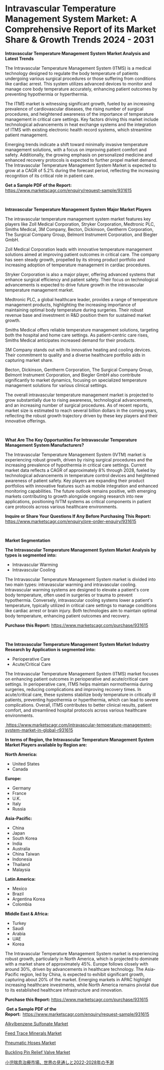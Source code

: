 <p><h1>Intravascular Temperature Management System Market: A Comprehensive Report of its Market Share & Growth Trends 2024 - 2031</h1></p><p><strong>Intravascular Temperature Management System Market Analysis and Latest Trends</strong></p>
<p><p>The Intravascular Temperature Management System (ITMS) is a medical technology designed to regulate the body temperature of patients undergoing various surgical procedures or those suffering from conditions like cardiac arrest. This system utilizes advanced devices to monitor and manage core body temperature accurately, enhancing patient outcomes by preventing hypothermia or hyperthermia. </p><p>The ITMS market is witnessing significant growth, fueled by an increasing prevalence of cardiovascular diseases, the rising number of surgical procedures, and heightened awareness of the importance of temperature management in critical care settings. Key factors driving this market include technological advancements in heat exchange systems and the integration of ITMS with existing electronic health record systems, which streamline patient management.</p><p>Emerging trends indicate a shift toward minimally invasive temperature management solutions, with a focus on improving patient comfort and safety. Additionally, the growing emphasis on personalized medicine and enhanced recovery protocols is expected to further propel market demand. The Intravascular Temperature Management System Market is expected to grow at a CAGR of 5.2% during the forecast period, reflecting the increasing recognition of its critical role in patient care.</p></p>
<p><strong>Get a Sample PDF of the Report:&nbsp;</strong> <a href="https://www.marketscagr.com/enquiry/request-sample/931615">https://www.marketscagr.com/enquiry/request-sample/931615</a></p>
<p>&nbsp;</p>
<p><strong>Intravascular Temperature Management System Major Market Players</strong></p>
<p><p>The intravascular temperature management system market features key players like Zoll Medical Corporation, Stryker Corporation, Medtronic PLC, Smiths Medical, 3M Company, Becton, Dickinson, Gentherm Corporation, The Surgical Company Group, Belmont Instrument Corporation, and Biegler GmbH. </p><p>Zoll Medical Corporation leads with innovative temperature management solutions aimed at improving patient outcomes in critical care. The company has seen steady growth, propelled by its strong product portfolio and increasing adoption of temperature management in cardiac procedures. </p><p>Stryker Corporation is also a major player, offering advanced systems that enhance surgical efficiency and patient safety. Their focus on technological advancements is expected to drive future growth in the intravascular temperature management market.</p><p>Medtronic PLC, a global healthcare leader, provides a range of temperature management products, highlighting the increasing importance of maintaining optimal body temperature during surgeries. Their robust revenue base and investment in R&D position them for sustained market growth.</p><p>Smiths Medical offers reliable temperature management solutions, targeting both the hospital and home care settings. As patient-centric care rises, Smiths Medical anticipates increased demand for their products.</p><p>3M Company stands out with its innovative heating and cooling devices. Their commitment to quality and a diverse healthcare portfolio aids in capturing market share.</p><p>Becton, Dickinson, Gentherm Corporation, The Surgical Company Group, Belmont Instrument Corporation, and Biegler GmbH also contribute significantly to market dynamics, focusing on specialized temperature management solutions for various clinical settings.</p><p>The overall intravascular temperature management market is projected to grow substantially due to rising awareness, technological advancements, and an increasing number of surgical procedures. As of recent reports, market size is estimated to reach several billion dollars in the coming years, reflecting the robust growth trajectory driven by these key players and their innovative offerings.</p></p>
<p>&nbsp;</p>
<p><strong>What Are The Key Opportunities For Intravascular Temperature Management System Manufacturers?</strong></p>
<p><p>The Intravascular Temperature Management System (IVTM) market is experiencing robust growth, driven by rising surgical procedures and the increasing prevalence of hypothermia in critical care settings. Current market data reflects a CAGR of approximately 8% through 2028, fueled by technological advancements in temperature control devices and heightened awareness of patient safety. Key players are expanding their product portfolios with innovative features such as mobile integration and enhanced monitoring capabilities. The future outlook remains positive, with emerging markets contributing to growth alongside ongoing research into new applications, positioning IVTM systems as critical components in patient care protocols across various healthcare environments.</p></p>
<p><strong>Inquire or Share Your Questions If Any Before Purchasing This Report:</strong> <a href="https://www.marketscagr.com/enquiry/pre-order-enquiry/931615">https://www.marketscagr.com/enquiry/pre-order-enquiry/931615</a></p>
<p>&nbsp;</p>
<p><strong>Market Segmentation</strong></p>
<p><strong>The Intravascular Temperature Management System Market Analysis by types is segmented into:</strong></p>
<p><ul><li>Intravascular Warming</li><li>Intravascular Cooling</li></ul></p>
<p><p>The Intravascular Temperature Management System market is divided into two main types: intravascular warming and intravascular cooling. Intravascular warming systems are designed to elevate a patient's core body temperature, often used in surgeries or trauma to prevent hypothermia. Conversely, intravascular cooling systems lower a patient's temperature, typically utilized in critical care settings to manage conditions like cardiac arrest or brain injury. Both technologies aim to maintain optimal body temperature, enhancing patient outcomes and recovery.</p></p>
<p><strong>Purchase this Report:&nbsp;</strong><a href="https://www.marketscagr.com/purchase/931615">https://www.marketscagr.com/purchase/931615</a></p>
<p>&nbsp;</p>
<p><strong>The Intravascular Temperature Management System Market Industry Research by Application is segmented into:</strong></p>
<p><ul><li>Perioperative Care</li><li>Acute/Critical Care</li></ul></p>
<p><p>The Intravascular Temperature Management System (ITMS) market focuses on enhancing patient outcomes in perioperative and acute/critical care settings. In perioperative care, ITMS helps maintain normothermia during surgeries, reducing complications and improving recovery times. In acute/critical care, these systems stabilize body temperature in critically ill patients, preventing hypothermia or hyperthermia, which can lead to severe complications. Overall, ITMS contributes to better clinical results, patient comfort, and streamlined hospital protocols across various healthcare environments.</p></p>
<p><a href="https://www.marketscagr.com/intravascular-temperature-management-system-market-in-global-r931615">&nbsp;https://www.marketscagr.com/intravascular-temperature-management-system-market-in-global-r931615</a></p>
<p><strong>In terms of Region, the Intravascular Temperature Management System Market Players available by Region are:</strong></p>
<p>
    <p> <strong> North America: </strong>
        <ul>
            <li>United States</li>
            <li>Canada</li>
        </ul>
        </p> 
    <p> <strong> Europe: </strong>
        <ul>
            <li>Germany</li>
            <li>France</li>
            <li>U.K.</li>
            <li>Italy</li>
            <li>Russia</li>
        </ul>
        </p> 
    <p> <strong> Asia-Pacific: </strong>
        <ul>
            <li>China</li>
            <li>Japan</li>
            <li>South Korea</li>
            <li>India</li>
            <li>Australia</li>
            <li>China Taiwan</li>
            <li>Indonesia</li>
            <li>Thailand</li>
            <li>Malaysia</li>
        </ul>
        </p> 
    <p> <strong> Latin America: </strong>
        <ul>
            <li>Mexico</li>
            <li>Brazil</li>
            <li>Argentina Korea</li>
            <li>Colombia</li>
        </ul>
        </p> 
    <p> <strong> Middle East & Africa: </strong>
        <ul>
            <li>Turkey</li>
            <li>Saudi</li>
            <li>Arabia</li>
            <li>UAE</li>
            <li>Korea</li>
        </ul>
    </p>
    </p>
<p><p>The Intravascular Temperature Management System market is experiencing robust growth, particularly in North America, which is projected to dominate with a market share of approximately 45%. Europe follows closely with around 30%, driven by advancements in healthcare technology. The Asia-Pacific region, led by China, is expected to exhibit significant growth, capturing about 20% of the market. Emerging markets in APAC highlight increasing healthcare investments, while North America remains pivotal due to its established healthcare infrastructure and innovation.</p></p>
<p><strong>Purchase this Report: </strong><a href="https://www.marketscagr.com/purchase/931615">https://www.marketscagr.com/purchase/931615</a></p>
<p>&nbsp;<strong>Get a Sample PDF of the Report:&nbsp;&nbsp;</strong><a href="https://www.marketscagr.com/enquiry/request-sample/931615">https://www.marketscagr.com/enquiry/request-sample/931615</a></p>
<p><strong></strong></p>
<p><p><a href="https://issuu.com/reportprime-2/docs/alkylbenzene-sulfonate-market-size-_c0a539a6df7fd3">Alkylbenzene Sulfonate Market</a></p><p><a href="https://github.com/mahnoor2003/Market-Research-Report-List-6/blob/main/feed-trace-minerals-market.md">Feed Trace Minerals Market</a></p><p><a href="https://www.linkedin.com/pulse/insights-pneumatic-hoses-market-size-which-expanding-57-cagr-sebvf?trackingId=e2LAUqtTTSiUW7CO0Esu9w%3D%3D">Pneumatic Hoses Market</a></p><p><a href="https://medium.com/@laurenperkins14/global-buckling-pin-relief-valve-industry-analysis-share-growth-trends-and-forecast-2024-to-bef1bb3615b7">Buckling Pin Relief Valve Market</a></p><p><a href="https://medium.com/@sashabeier2023/pediatric-asthma-treatment-market-global-outlook-and-forecast-2022-2028-bdfeff04738c">小児喘息治療市場、世界の見通しと2022-2028年の予測</a></p></p>